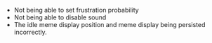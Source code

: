 - Not being able to set frustration probability
- Not being able to disable sound
- The idle meme display position and meme display being persisted incorrectly.
